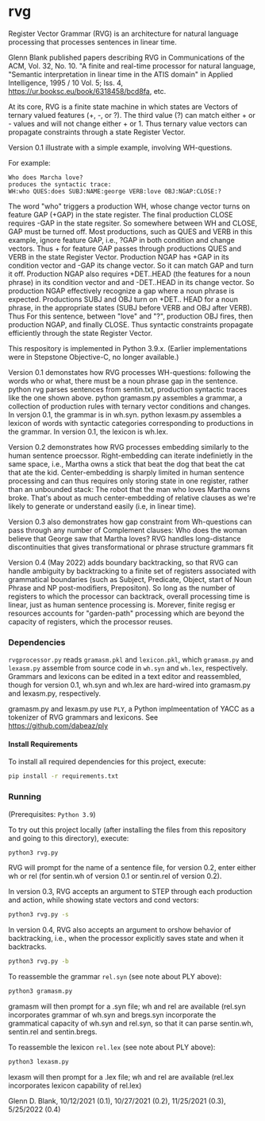 rvg
===
Register Vector Grammar (RVG) is an architecture for natural language processing that processes sentences in linear time.

Glenn Blank published papers describing RVG in Communications of the ACM, Vol. 32, No. 10. "A finite and real-time processor for natural language,
"Semantic interpretation in linear time in the ATIS domain" in Applied Intelligence, 1995 / 10 Vol. 5; Iss. 4, https://ur.booksc.eu/book/6318458/bcd8fa, etc.

At its core, RVG is a finite state machine in which states are Vectors of ternary valued features (+, -, or ?).
The third value (?) can match either + or - values and will not change either + or 1. 
Thus ternary value vectors can propagate constraints through a state Register Vector.

Version 0.1 illustrate with a simple example, involving WH-questions.

For example:

```
Who does Marcha love?
produces the syntactic trace:
WH:who QUES:does SUBJ:NAME:george VERB:love OBJ:NGAP:CLOSE:? 
```

The word "who" triggers a production WH, whose change vector turns on feature GAP (+GAP) in the state register.
The final production CLOSE requires -GAP in the state regsiter. So somewhere between WH and CLOSE, GAP must be turned off.
Most productions, such as QUES and VERB in this example, ignore feature GAP, i.e., ?GAP in both condition and change vectors.
Thus + for feature GAP passes through productions QUES and VERB in the state Register Vector.
Production NGAP has +GAP in its condition vector and -GAP its change vector. So it can match GAP and turn it off. 
Production NGAP also requires +DET..HEAD (the features for a noun phrase) in its condition vector and and -DET..HEAD in its change vector.
So production NGAP effectively recognize a gap where a noun phrase is expected.
Productions SUBJ and OBJ turn on +DET.. HEAD for a noun phrase, in the appropriate states (SUBJ before VERB and OBJ after VERB).
Thus For this sentence, between "love" and "?", production OBJ fires, then production NGAP, and finally CLOSE.
Thus syntactic constraints propagate efficiently through the state Register Vector.

This respository is implemented in Python 3.9.x. (Earlier implementations were in Stepstone Objective-C, no longer available.)

Version 0.1 demonstates how RVG processes WH-questions: following the words who or what, there must be a noun phrase gap in the sentence.
python rvg parses sentences from sentin.txt, production syntactic traces like the one shown above.
python gramasm.py assembles a grammar, a collection of production rules with ternary vector conditions and changes. In versjon 0.1, the grammar is in wh.syn.
python lexasm.py assembles a lexicon of words with syntactic categories corresponding to productions in the grammar. In version 0.1, the lexicon is wh.lex.

Version 0.2 demonstrates how RVG processes embedding similarly to the human sentence proecssor. Right-embedding can iterate indefinietly in the same space, i.e., 
Martha owns a stick that beat the dog that beat the cat that ate the kid.
Center-embedding is sharply limited in human sentence processing and can thus requires only storing state in one register, rather than an unbounded stack:
The robot that the man who loves Martha owns broke. 
That's about as much center-embedding of relative clauses as we're likely to generate or understand easily (i.e, in linear time).

Version 0.3 also demonstrates how gap constraint from Wh-questions can pass through any number of Complement clauses:
Who does the woman believe that George saw that Martha loves?
RVG handles long-distance discontinuities that gives transformational or phrase structure grammars fit

Version 0.4 (May 2022) adds boundary backtracking, so that RVG can handle ambiguity by backtracking to a finite set of registers associated with grammatical boundaries (such as Subject, Predicate, Object, start of Noun Phrase and NP post-modifiers, Prepositon).
So long as the number of registers to which the processor can backtrack, overall processing time is linear, just as human sentence processing is. Morever, finite regisg
er resources accounts for "garden-path" processing which are beyond the capacity of registers, which the processor reuses.

### Dependencies

`rvgprocessor.py` reads `gramasm.pkl` and `lexicon.pkl`, which `gramasm.py` and `lexasm.py` assemble from source code in `wh.syn` and `wh.lex`, respectively. Grammars and lexicons can be edited in a text editor and reassembled, though for version 0.1, wh.syn and wh.lex are hard-wired into gramasm.py and lexasm.py, respectively.

gramasm.py and lexasm.py use `PLY`, a Python implmeentation of YACC as a tokenizer of RVG grammars and lexicons. See https://github.com/dabeaz/ply

#### Install Requirements

To install all required dependencies for this project, execute:

```bash
pip install -r requirements.txt
```

### Running

(Prerequisites: `Python 3.9`)

To try out this project locally (after installing the files from this repository and going to this directory), execute:

```bash
python3 rvg.py
```
RVG will prompt for the name of a sentence file, for version 0.2, enter either wh or rel (for sentin.wh of version 0.1 or sentin.rel of version 0.2).

In version 0.3, RVG accepts an argument to STEP through each production and action, while showing state vectors and cond vectors:

```bash
python3 rvg.py -s
```

In version 0.4, RVG also accepts an argument to orshow behavior of backtracking, i.e., when the processor explicitly saves state and when it backtracks. 

```bash
python3 rvg.py -b
```
To reassemble the grammar `rel.syn` (see note about PLY above):

```bash
python3 gramasm.py
```

gramasm will then prompt for a .syn file; wh and rel are available (rel.syn incorporates grammar of wh.syn and bregs.syn incorporate the grammatical capacity of wh.syn and rel.syn, so that it can parse sentin.wh, sentin.rel and sentin.bregs.

To reassemble the lexicon `rel.lex` (see note about PLY above):

```bash 
python3 lexasm.py
```

lexasm will then prompt for a .lex file; wh and rel are available (rel.lex incorporates lexicon capability of rel.lex)

Glenn D. Blank, 10/12/2021 (0.1), 10/27/2021 (0.2), 11/25/2021 (0.3), 5/25/2022 (0.4)